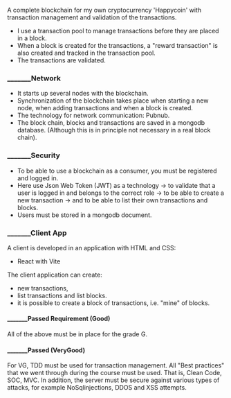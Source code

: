 

A complete blockchain for my own cryptocurrency 'Happycoin' with transaction management and validation of the transactions.
 - I use a transaction pool to manage transactions before they are placed in a block.
 - When a block is created for the transactions, a "reward transaction" is also created and tracked in the transaction pool.    
 - The transactions are validated.
###  _______Network
- It starts up several nodes with the blockchain. 
- Synchronization of the blockchain takes place when starting a new node, when adding transactions and when a block is created.
- The technology for network communication: Pubnub.
- The block chain, blocks and transactions are saved in a mongodb database. (Although this is in principle not necessary in a real block chain).
### _______Security
- To be able to use a blockchain as a consumer, you must be registered and logged in.
- Here  use Json Web Token (JWT) as a technology
  -> to validate that a user is logged in and belongs to the correct role 
   -> to be able to create a new transaction 
   -> and to be able to list their own transactions and blocks. 
- Users must be stored in a mongodb document.
### _______Client App
A client is developed in an application with HTML and CSS:
- React with Vite

The client application can create:
- new transactions,
- list transactions  and list blocks.
- it is possible to create a block of transactions, i.e. "mine" of blocks.

#### _______Passed Requirement (Good)
All of the above must be in place for the grade G.
#### _______Passed (VeryGood)
For VG, TDD must be used for transaction management. All "Best practices" that we went through during the course must be used. That is, Clean Code, SOC, MVC.
In addition, the server must be secure against various types of attacks, for example NoSqlinjections, DDOS and XSS attempts.